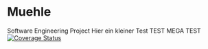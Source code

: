 # Muehle
Software Engineering Project
Hier ein kleiner Test TEST MEGA TEST
[![Coverage Status](https://coveralls.io/repos/github/Ciiilas/Muehle/badge.svg?branch=main)](https://coveralls.io/github/Ciiilas/Muehle?branch=main)
